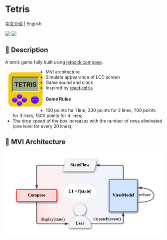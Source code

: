 # Tetris

[中文介绍](https://github.com/Osiris-tevin/Tetris/blob/main/README.md) | English

![](https://img.shields.io/badge/jetpack%20compose-1.1.1-green.svg)
![](https://img.shields.io/badge/min%20sdk%20version-21-orange.svg)

## :scroll: Description

A tetris game fully built using [jetpack compose](https://developer.android.com/jetpack/compose).

<img src="app/src/main/res/drawable/ic_launcher.png" width=110 align=left hspace="10" vspace="10">

- MVI architecture
- Simulate appearance of LCD screen
- Game sound and clock
- Inspired by [react-tetris](https://github.com/chvin/react-tetris/blob/master/README-EN.md)

#### Game Rules

- 100 points for 1 line, 300 points for 2 lines, 700 points for 3 lines, 1500 points for 4 lines;
- The drop speed of the box increases with the number of rows eliminated (one level for every 20 lines);

## :nut_and_bolt: MVI Architecture

<img src="app/src/main/res/drawable/img_mvi_architecture.png">